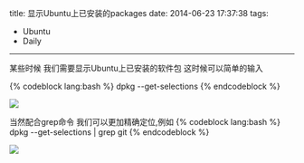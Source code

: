 title: 显示Ubuntu上已安装的packages
date: 2014-06-23 17:37:38
tags: 
- Ubuntu
- Daily
---

某些时候 我们需要显示Ubuntu上已安装的软件包
这时候可以简单的输入

{% codeblock lang:bash %}
dpkg --get-selections
{% endcodeblock %}

![](http://robertlyc.qiniudn.com/%E5%B1%8F%E5%B9%95%E5%BF%AB%E7%85%A7%202014-06-23%2017.48.46.png)

当然配合grep命令 我们可以更加精确定位,例如
{% codeblock lang:bash %}
dpkg --get-selections | grep git
{% endcodeblock %}

![](http://robertlyc.qiniudn.com/%E5%B1%8F%E5%B9%95%E5%BF%AB%E7%85%A7%202014-06-23%2017.49.08.png)